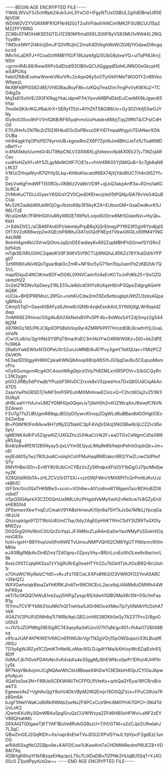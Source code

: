 -----BEGIN AGE ENCRYPTED FILE-----
YWdlLWVuY3J5cHRpb24ub3JnL3YxCi0+IFgyNTUxOSBUL2g0dDBna1JRSENjVDlK
WDhWZVZYVGRXMFR1OFNnN20zT2s4VFdxdVhNCm1MK2FSUlBCUU1Sa2M2ZFFYRlRG
ZC9BcEFMOHdKSE5QTDJ1Z280M1hhd0EKLS0tIFByVS83MU1vRW44L2RiQTcydlhr
TlM3ckNNY2I4bVJjSmJFQ3VRUjhCZmsK4DVbghWsW/ZGl6jYiOdawDl9ogqturzd
lMlv1nLaDKFJ+YCoa0zWMBYfG/F1iNJqrkfgQ/SUbG8ylxwYQ+ulTqPNUAn/jNSH
+gcmnR4L68/8ww9XPxSdlDzdI53OB0vQCUIQggqdEbihKJNNO0eGkcpH5wS4PUXq
fwb0ZR8dEvshwWwnkVRo/Vft+2z4qoQ6y5oOTyt0kP/MeTWGO1YZv89VkoWfqwzL
RkXBFkBPISS8Zd8E/VhR2BauBsyF8b+tzKQq7msI2im7mgPvVyKWXu2+TCO4igZe
Mq3sEt5vhVE/293FKRqgYkaLidpmP7rkYpvvARBPdDktErJCexMX9kJgwnK5hYar
7mslIeQKArIKGJf6aUlrX+SERyf70zl+AYhZhT58GI86Uo+Gy302Vkfj53wOJYNy
IDy9o03Svo9hFV1/n1QKB/BF65yqfnmxUuHukdro6MzjT/pj29fNT4/CFstCdHO0
E70JIHnfx2N7Ro2rZ5Q16HbsEOcDxPBxxzGKYtDTmpaWrgy/cTEiANwr9ZtkOUBa
mh94qgkYqOPIzPEl74yrmUB+kgswRmZX6P7ZpVbJm8BhUJeTxfUToaWMDoBetY+r
lc4NA5kbzUurmtGr4UT8KpCNLV33XN6XLg1okeovrAjdAX0Ek27j+TlNZojARCev
cudHoHZeXf+iAYSZLgyMxNtO6F7CtE1s+vfmV4BK05YjSMQuB+Sc7gb8qN8LfK37
V1KU/ZHnjaWynR7QYtIySLkq+KhNoKlscatdf6BX74jXjYdoBIUCTH4n3I5ZYf+D
DeLVwKgFmdWFTI50ROj+0KB6z2VaWcVD9F+qLkQ3akpAnff3a+R2mi/IaKG5cRC4
2VMnKuCTDIJJGyexY6Q0/sYZV0CjedDKEtwvjzle05tPQNju5lA76vVeG4QuBCUp
Mv32KZadkbW9JeWGjOgu1bzto69p3F6kyKZA+EUbxoGM+GsaDwdkvrK5J96LITzE
WcaQmMc7FRHHGIIVuRRyWR3ET6tPk/Lxxjxil0/Dirw6Mr5GskeNzi+HiyQk+KkH
J+SdikDVCL/sCB46FArd0Ft/iekmbyPrpB8qXjQrEImqyPYf6S3fOgV6Yjn8jqlS
OfTXV2oKB6wzp2wXQEcbP88thJi3AToOQdFNEjnt7VbwG6GiLc69fM4YINGAeUMB
9nInH4gm6kU3VrwQOhmJqQ/oDEEwdieyKv892ZspMBHFhSGnwfSYl2RnZbzfi4zb
mTqkSEi1IRUOlHC2qdeIKV0F3tWV5Vf9CTUji9NQfuL95KZz76YXutDd/kYFPg07
3ztW98XuNIvNQoTgsar8qk0cZmRi+NF9o/5yG7Yen15qJxamFbZzKB2tAr7Q1/cL
mapfDiquD4NCtKmx8DFwDG6L0XNVCaim1U4eEnKCToJnPdKk25+SlxOZQvemzH22
Gv2eIZ1KDNvXpDexy216LE51xJe8dcdOHYz6sXqsH8/nP3QpeZidgrgAQeHlAQ8K
xUCIa+BHDPREMncL2RfGc+nshKUCdw2mOSEeSetbogbpUWtZU3zksAQpaigBINxG
CAmjiSTqD+DaasKtBAFyz8Jtme6UQN6r4zqkEsnAAhL5YINXjifgLWrRspId2dwp
7mMIK6E31Hxve/G0g4IuBX/lXkNxtxBVPu5PF4b+9oWbs54YZdj3myz2gS44NjZM
X87R6Gz16S/PKJC6pXOPS8IdVlop9yr4ZMRPkPPlTHmzdE8L8cwfmYjLGvaLoVwN
/Cw1/Lo8/ix/3grHNzSYSPqT9ma/KsEC3m1AUYwO4RWW0Kz+DIG+kkZdPEfv3R6A
2Ra6sYwkEWitxN13OPeUXrS2unJoMNB/6uR7Pvy3gmY7eXQUav+YMIzPCZOkVKfh
hE3ap5DStgjyKH8KlCpkaKWNQ84nop69Up9S51hJG0jqDie/6u5CEqiuoMsmxP/u
nOy6GumgvmRcg4OC4ooxWAgQtprzOVp7h8ZMLxn5R5PDVr+S/bGCQyRnL31K2ygm
pG02JlRBy5dPVwj8/YPuzbF5KlvDC2rxvk8xV5zpesHvs7DxQ6GUdCiqAkAn47D5
2saxVwPbGRSD7j7eNP3mPiSPEuhlMXMnhnwECinLvQ+F2hct6Osj2vZ51W30URqX
dHBLsaH+YiAJrxUMZYGMHGp0QqmJyTjIIeH0h2n4OZWcqXnJ9siwjfCNVNDZAiwm
F3U7g77sZUBUgmR89qpJBO/pD0ywvX0vopZOgWLd6uBBao8dGOHgtIOEo042m5re
Bt+P0IM1KtFm9Avw9H7zf6j/DZNaHC3pF4Vq5rDAzj5NG5BwRcljLCZZrc95n5pU
igMDNK4sRrFx5ZqywNZ/UXGiZhc2UHkaCcHk2F+eaOTGvCeNgmCd1aX8I6yR53ug
Bix8/p8wRfEN12B5NyaySJjxLVYm0EQyuLIMq9k89/hejmPefrbGqsbQb+Jm+nEl
exjlEd405y1wz7R0LboACvsiiqhCoVFMuHaqRMEtakcrRR2/YwZLnwCbIPIwfQTy
6MVfHBei3Dn+EvWY8I/6UbCnCYBzVxZy56hdpsXFlzOiY1bDgOJ7IpcMk6jwny2K
XZ8Q0dIR0bTA+zHLZCVzSrDTSX/+vzz0WjFWm/VMX6PtTcQrPmt6JKvUJzvkBh1C
tXFSrk/0rc0QsTHKM9e3+scsri+VOh9w+AlYzo6noRTWgamTazrBDHuBZD6vobd7
VSpQSIGAprkX3CZD0QmUx9MLUhcPHgddVkMy5wih2vReXcw7c8GZyEnXsHEBS5t4
2PSsmwxXkwYvqDJCmakV9YABsHmwuK/0ijn6a75HTkJxSe7ARbLjYpcqGarIKzU4
QhzcupkIgo9TDT1RoVJ4UmCTsp/Xdy2AgEEpHhKTfHvC5dY3tZR9Ts4XOlyMWZyv
D0Q5rgQVhVRiniC0UQcDcYqsLJFXM6IoZLpR4mEa0wYaxWMyPzSSxkHiOqmnG83o
hckl+igxH+B8YhvpUxi0fmNWETvIJmsuNMPVQH02CM6YgUTYNtlsnrc90tinMKle
eJ40IBgfMjkAvZtnBZmz7ZdOgrq+0ZpxyVhy+BRi/rLcoEoXhOLee6x9achxrL9k
8oxLOfXTCqlqKKSza7zYVg9URrEg0xwHTYh22u7bGkItTzkJlOxiB92rRcUIoh1r
o7OhsWO1KyReIzCYd0+vK+zFz70ECeLXXPx8f8i3/D3VWROFD2YmA5ARC+XNrQ7J
WXVGwhstqkBtoaZaYhKfRKJ/nATvr99CNCEcL2acx6qU4bWb6zDMWh44WInFK6ya
okT/5c0XQQI7eWuEIve2uyj5HIFgZysgcRS/tdwh1QlBOMaXRrSN+DSc1mFaaR1g
15Ymx7CV1FYbNt31ouNN7nQITneVse5Jt0r98OceXMecTp7y0NAIbYfcDzhA7VkK
4GAZV/2PiUPJDNlh8qTt7WRb/kpLQB2Jnh9S38DKb5eQyTA23TPvv2/8gvOU0hi3
n+OVSJZOPMttg19ESIgRC743qey6a/bKUzviO7hTqN/gc901+fhAaO728liX8Bsq
x91caJUAF4KPKWE1V66CmEfhNIUbrVgrTN2gVOrj15pOWSupx/c53tLBuqfK/WSJ
TD1q4gWJRZyd1CZjmtK7nNeNLoMac9GLDJg4tYMa/bXH/oyWc6ZqlExln51j8Dff
0dMuTJb7tDvkPDAfoNnXv64xbXs4e3SggMjJ8hEWNcx0piPr1DIhzi4UHPXrLy5k
BP7ktqV8kAojmrJCgNQAwWhCbU8BeaeX4hDw1C6ESkbH4OpJCYlOaJApwp1oApJn
4Qafzs0xe3N+F89Ue5CEKW46iThCFP0LflVteKo+qrbQaQYEyw18fCRrxB/owkTS
Egeews9aZ+VgHAvQgY8ohV4DkVBpM2IRQEmjv1XO0QjZVJx+FPuC26Ua7Rz85m6A
bJgF1tNeYWaKJd6iRk9WAtb2seNxZF6PCxCuV9Hc8M0YHA7GPCI+3Ni4TdUvLnK2
/Qwm6XuWy3QmWBAu5pgl5ruQzCU/WWzya2ZFd6HB0oHFWvI+aNF2zEYVR8QHahMc
S6XAIQTQXgawTjKTYAF1BuVe8RvbGQ8xzU+7/h1/GTM+u2zCJpi2U9wIahJ7L3qC
QBwZinGEJ2QqRtDh+Xs/vajc8xEtwTVsJDG2/XPvlSYwJLYpYpv/F2gdEzL1unOG
arR4d5SxgftkOZGBpo9e+KAP2ICxw1UKawKmTxCHDM6tReoImP9UEZ8+VD8At7Xq
4DBHgK6hqYt1kfIBzqeEHkp/pcL75c7LiXDaDBn7IZPNk2HUqBU5SqT+YJ4O0Sc0
Z1jsdlPpytUsQw==
-----END AGE ENCRYPTED FILE-----
